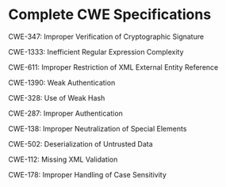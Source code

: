

# Complete CWE Specifications

CWE-347: Improper Verification of Cryptographic Signature

CWE-1333: Inefficient Regular Expression Complexity

CWE-611: Improper Restriction of XML External Entity Reference

CWE-1390: Weak Authentication

CWE-328: Use of Weak Hash

CWE-287: Improper Authentication

CWE-138: Improper Neutralization of Special Elements

CWE-502: Deserialization of Untrusted Data

CWE-112: Missing XML Validation

CWE-178: Improper Handling of Case Sensitivity